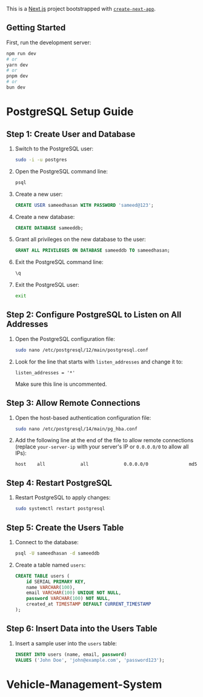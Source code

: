 This is a [Next.js](https://nextjs.org/) project bootstrapped with [`create-next-app`](https://github.com/vercel/next.js/tree/canary/packages/create-next-app).

## Getting Started

First, run the development server:

```bash
npm run dev
# or
yarn dev
# or
pnpm dev
# or
bun dev
```

# PostgreSQL Setup Guide

## Step 1: Create User and Database

1. Switch to the PostgreSQL user:
   ```bash
   sudo -i -u postgres
   ```
2. Open the PostgreSQL command line:
   ```bash
   psql
   ```
3. Create a new user:
   ```sql
   CREATE USER sameedhasan WITH PASSWORD 'sameed@123';
   ```
4. Create a new database:
   ```sql
   CREATE DATABASE sameeddb;
   ```
5. Grant all privileges on the new database to the user:
   ```sql
   GRANT ALL PRIVILEGES ON DATABASE sameeddb TO sameedhasan;
   ```
6. Exit the PostgreSQL command line:
   ```sql
   \q
   ```
7. Exit the PostgreSQL user:
   ```bash
   exit
   ```

## Step 2: Configure PostgreSQL to Listen on All Addresses

1. Open the PostgreSQL configuration file:
   ```bash
   sudo nano /etc/postgresql/12/main/postgresql.conf
   ```
2. Look for the line that starts with `listen_addresses` and change it to:
   ```plaintext
   listen_addresses = '*'
   ```
   Make sure this line is uncommented.

## Step 3: Allow Remote Connections

1. Open the host-based authentication configuration file:
   ```bash
   sudo nano /etc/postgresql/14/main/pg_hba.conf
   ```
2. Add the following line at the end of the file to allow remote connections (replace `your-server-ip` with your server's IP or `0.0.0.0/0` to allow all IPs):
   ```plaintext
   host    all             all             0.0.0.0/0               md5
   ```

## Step 4: Restart PostgreSQL

1. Restart PostgreSQL to apply changes:
   ```bash
   sudo systemctl restart postgresql
   ```

## Step 5: Create the Users Table

1. Connect to the database:
   ```bash
   psql -U sameedhasan -d sameeddb
   ```
2. Create a table named `users`:
   ```sql
   CREATE TABLE users (
       id SERIAL PRIMARY KEY,
       name VARCHAR(100),
       email VARCHAR(100) UNIQUE NOT NULL,
       password VARCHAR(100) NOT NULL,
       created_at TIMESTAMP DEFAULT CURRENT_TIMESTAMP
   );
   ```

## Step 6: Insert Data into the Users Table

1. Insert a sample user into the `users` table:
   ```sql
   INSERT INTO users (name, email, password)
   VALUES ('John Doe', 'john@example.com', 'password123');
   ```
# Vehicle-Management-System
